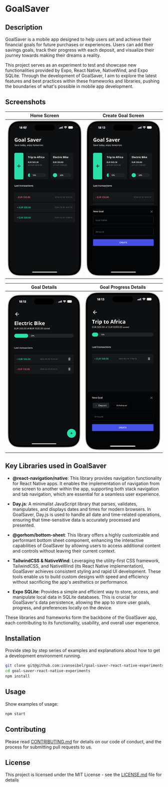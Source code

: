 # GoalSaver

## Description

GoalSaver is a mobile app designed to help users set and achieve their financial goals for future purchases or experiences. Users can add their savings goals, track their progress with each deposit, and visualize their journey towards making their dreams a reality. 

This project serves as an experiment to test and showcase new functionalities provided by Expo, React Native, NativeWind, and Expo SQLite. Through the development of GoalSaver, I aim to explore the latest features and best practices within these frameworks and libraries, pushing the boundaries of what's possible in mobile app development. 

## Screenshots

| Home Screen             | Create Goal Screen         |
|-------------------------|-----------------------------|
| ![](screenshots/home.png)   | ![](screenshots/home-create.png) |

| Goal Details            | Goal Progress Details       |
|-------------------------|-----------------------------|
| ![](screenshots/goal-details.png) | ![](screenshots/goal-details-create.png) |



## Key Libraries used in GoalSaver

- **@react-navigation/native**: This library provides navigation functionality for React Native apps. It enables the implementation of navigation from one screen to another within the app, supporting both stack navigation and tab navigation, which are essential for a seamless user experience.

- **Day.js**: A minimalist JavaScript library that parses, validates, manipulates, and displays dates and times for modern browsers. In GoalSaver, Day.js is used to handle all date and time-related operations, ensuring that time-sensitive data is accurately processed and presented.

- **@gorhom/bottom-sheet**: This library offers a highly customizable and performant bottom sheet component, enhancing the interactive capabilities of GoalSaver by allowing users to access additional content and controls without leaving their current context.

- **TailwindCSS & NativeWind**: Leveraging the utility-first CSS framework, TailwindCSS, and NativeWind (its React Native implementation), GoalSaver achieves consistent styling and rapid UI development. These tools enable us to build custom designs with speed and efficiency without sacrificing the app's aesthetics or performance.

- **Expo SQLite**: Provides a simple and efficient way to store, access, and manipulate local data in SQLite databases. This is crucial for GoalSaver's data persistence, allowing the app to store user goals, progress, and preferences locally on the device.

These libraries and frameworks form the backbone of the GoalSaver app, each contributing to its functionality, usability, and overall user experience.


## Installation

Provide step by step series of examples and explanations about how to get a development environment running.

```bash
git clone git@github.com:ivanseibel/goal-saver-react-native-experiments.git
cd goal-saver-react-native-experiments
npm install
```

## Usage

Show examples of usage:
```bash
npm start
```

## Contributing

Please read [CONTRIBUTING.md](CONTRIBUTING.md) for details on our code of conduct, and the process for submitting pull requests to us.

## License

This project is licensed under the MIT License - see the [LICENSE.md](LICENSE.md) file for details